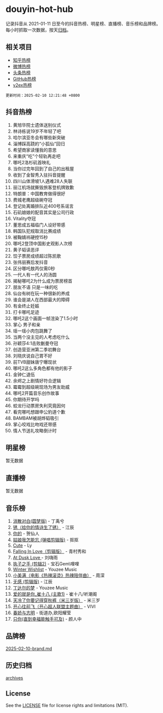 # douyin-hot-hub

记录抖音从 2021-01-11 日至今的抖音热榜、明星榜、直播榜、音乐榜和品牌榜。每小时抓取一次数据，按天[归档](archives)。

## 相关项目

- [知乎热榜](https://github.com/lonnyzhang423/zhihu-hot-hub)
- [微博热榜](https://github.com/lonnyzhang423/weibo-hot-hub)
- [头条热榜](https://github.com/lonnyzhang423/toutiao-hot-hub)
- [GitHub热榜](https://github.com/lonnyzhang423/github-hot-hub)
- [v2ex热榜](https://github.com/lonnyzhang423/v2ex-hot-hub)


`更新时间：2025-02-10 12:21:48 +0800`

## 抖音热榜

1. 黄旭华院士遗体送别仪式
1. 林诗栋说19岁不年轻了吧
1. 哈尔滨亚冬会有哪些新突破
1. 淄博踩高跷的“小狐仙”回归
1. 希望商家读懂我的意思
1. 来重庆“吃”个轻轨再走吧
1. 哪吒2洛杉矶首映礼
1. 当你过完年回到了自己的出租屋
1. 收到了金智秀入驻抖音提醒
1. 四川山体滑坡1人遇难28人失联
1. 丽江机场就撕毁旅客登机牌致歉
1. 特朗普：中国教育做得很好
1. 费城老鹰超级碗夺冠
1. 登记处离婚排队近400号系谣言
1. 石矶娘娘的配音其实是公司行政
1. Vitality夺冠
1. 董思成五福临门人设好带感
1. 韩国队犯规取消比赛成绩
1. 被鞠婧祎硬控15秒
1. 哪吒2登顶中国影史观影人次榜
1. 黄子韬读恶评
1. 饺子票房成绩超过陈凯歌
1. 张伟丽赛后发抖音
1. 区分哪吒敖丙仅需0秒
1. 一代人有一代人的汤圆
1. 揭秘哪吒2为什么成为票房榜首
1. 朋友不语 只是一味的吃
1. 仙台有树在玩一种很新的养成
1. 谁会是湖人在西部最大的障碍
1. 有金终止妊娠
1. 打卡哪吒足迹
1. 哪吒2这个画面一帧渲染了1.5小时
1. 掌心 男子和亲
1. 瑶一瑶小肉包跳舞了
1. 当两个没主见的人考虑吃什么
1. 孙颖莎4:1击败蒯曼夺冠
1. 创造营亚洲第二季初舞台
1. 刘晓庆说自己胃不好
1. 前TVB甜妹唐宁曝现状
1. 哪吒2这么多角色都有他的影子
1. 金钟仁退伍
1. 余烬之上剧情好符合逻辑
1. 霉霉到超级碗现场为男友助威
1. 哪吒2开篇音乐创作故事
1. 你期待开学吗
1. 蛟龙行动票房失利究竟因何
1. 看完哪吒想跟申公豹道个歉
1. BAMBAM被胡烨韬吸引
1. 掌心咬戏比吻戏还带感
1. 情人节送礼攻略倒计时

## 明星榜

暂无数据

## 直播榜

暂无数据

## 音乐榜

1. [消散对白(圆梦版)](https://sf5-hl-cdn-tos.douyinstatic.com/obj/tos-cn-ve-2774/og4jB5I5IizzoZVAAAzWgBMAsMDWoArfwBOiFs) - 丁禹兮
1. [锈（给你的情诗生了锈）](https://sf5-hl-cdn-tos.douyinstatic.com/obj/tos-cn-ve-2774/o8a1PBtVqIYbPEGK6e5A4egedVMdm3fCIz6bbE) - 江辰
1. [你的](https://sf5-hl-cdn-tos.douyinstatic.com/obj/tos-cn-ve-2774/oYuIeKf42jB7sEV6B2upMdpYAgfrQWj0FeRegh) - 贺仙人
1. [姑娘我怎能忘 (弹唱剪辑版)](https://sf5-hl-cdn-tos.douyinstatic.com/obj/tos-cn-ve-2774/okamwrBGEMz6illuEofAsMV4yzF5tVWbBiA5AI) - 抠抠
1. [Cute](https://sf3-cdn-tos.douyinstatic.com/obj/tos-cn-ve-2774/o4IbIzHWKAAB4wsS5qMBRiiAlEBGTpQRNfFvuo) - Ly
1. [Falling In Love（剪辑版）](https://sf5-hl-cdn-tos.douyinstatic.com/obj/tos-cn-ve-2774/o8ajpA8zzgBPahbBIO8AcKGBLJezFCRd1wfP9f) - 青村秀和
1. [ At Dusk  Love ](https://sf5-hl-cdn-tos.douyinstatic.com/obj/tos-cn-ve-2774/o8CrpCf5CaYgI4ZrtQgMQAFEfuGqNnRSDQAPBc) - 刘嗨雨
1. [执子之手 (剪辑2)](https://sf3-cdn-tos.douyinstatic.com/obj/tos-cn-ve-2774/oUoZLQjCc31XzqsBnBQUNgeKtYPBcgbFDwtfcu) - 宝石Gem\哩哩
1. [Winter Wishlist](https://sf6-cdn-tos.douyinstatic.com/obj/tos-cn-ve-2774/oIIgUOeamCFCVAzxN6MFRLIBlLGpUqQxeeHrLE) - Youzee Music
1. [小美满（电影《热辣滚烫》热辣陪伴曲）](https://sf5-hl-cdn-tos.douyinstatic.com/obj/tos-cn-ve-2774/o0GAn2lSgfZIDUgtevCGDQYnFg4CwnrBaxbTZL) - 周深
1. [无感 (剪辑版)](https://sf6-cdn-tos.douyinstatic.com/obj/tos-cn-ve-2774/o0eIsUzJBDlQaQFC5OFlgbMEZC1TFYBftOBn6p) - 江辰
1. [丁达尔的梦](https://sf5-hl-cdn-tos.douyinstatic.com/obj/tos-cn-ve-2774/oMU3WirUZBVQkAC9ccG5P2IQirziZM2RTInUY) - Youzee Music
1. [爱的就是你_崔十八 (主歌1)](https://sf5-hl-cdn-tos.douyinstatic.com/obj/tos-cn-ve-2774/oI5BO5DhFZ6UTcNCnZaOCBLtZ7WIMQGfgnXf5E) - 崔十八/听潮阁
1. [天冷了你要记得穿秋裤（米三岁版）](https://sf5-hl-cdn-tos.douyinstatic.com/obj/tos-cn-ve-2774/oQlIwVIDWiZ6BQilAorS7MA0AgCkQDvcZAdm1) - 米三岁
1. [开心往前飞（开心超人联盟主题曲）](https://sf5-hl-cdn-tos.douyinstatic.com/obj/tos-cn-ve-2774/9d8fb7c82cf1421fb93a9fe925275e0a) - VIVI
1. [春娇与志明](https://sf5-hl-cdn-tos.douyinstatic.com/obj/tos-cn-ve-2774/e530d8fceb7044b39707d7f9ff54add1) - 街道办,欧阳耀莹
1. [只你(直到幸福能触手可及)](https://sf5-hl-cdn-tos.douyinstatic.com/obj/tos-cn-ve-2774/o0lBkRDzFTeaVSUz3ZZSCBVtZ5DIMQGfgmEAuE) - 颜人中

## 品牌榜

[2025-02-10-brand.md](archives/2025-02-10-brand.md)

## 历史归档

[archives](archives)

## License

See the [LICENSE](LICENSE) file for license rights and limitations (MIT).
